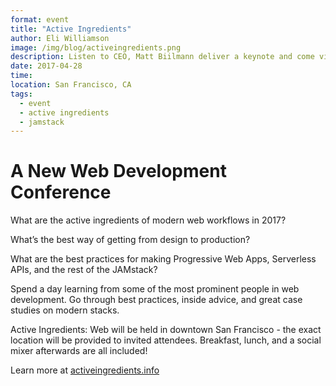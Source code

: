 ```yaml
---
format: event
title: "Active Ingredients"
author: Eli Williamson
image: /img/blog/activeingredients.png
description: Listen to CEO, Matt Biilmann deliver a keynote and come visit us during the event!
date: 2017-04-28
time:
location: San Francisco, CA
tags:
  - event
  - active ingredients
  - jamstack
---
```


# A New Web Development Conference

What are the active ingredients of modern web workflows in 2017?

What’s the best way of getting from design to production?

What are the best practices for making Progressive Web Apps, Serverless APIs, and the rest of the JAMstack?

Spend a day learning from some of the most prominent people in web development. Go through best practices, inside advice, and great case studies on modern stacks.

Active Ingredients: Web will be held in downtown San Francisco - the exact location will be provided to invited attendees. Breakfast, lunch, and a social mixer afterwards are all included!

Learn more at [activeingredients.info](http://activeingredients.info/)